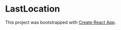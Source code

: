 # LastLocation

This project was bootstrapped with [Create React App](https://github.com/facebook/create-react-app).
